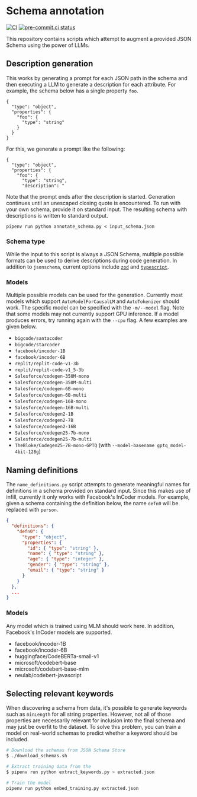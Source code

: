 # Schema annotation
[![CI](https://github.com/michaelmior/annotate-schema/actions/workflows/ci.yml/badge.svg)](https://github.com/michaelmior/annotate-schema/actions/workflows/ci.yml)
[![pre-commit.ci status](https://results.pre-commit.ci/badge/github/michaelmior/annotate-schema/main.svg)](https://results.pre-commit.ci/latest/github/michaelmior/annotate-schema/main)

This repository contains scripts which attempt to augment a provided JSON Schema using the power of LLMs.

## Description generation

This works by generating a prompt for each JSON path in the schema and then executing a LLM to generate a description for each attribute.
For example, the schema below has a single property `foo`.

    {
      "type": "object",
      "properties": {
        "foo": {
          "type": "string"
        }
      }
    }

For this, we generate a prompt like the following:

    {
      "type": "object",
      "properties": {
        "foo": {
          "type": "string",
          "description": "

Note that the prompt ends after the description is started.
Generation continues until an unescaped closing quote is encountered.
To run with your own schema, provide it on standard input.
The resulting schema with descriptions is written to standard output.

    pipenv run python annotate_schema.py < input_schema.json

### Schema type

While the input to this script is always a JSON Schema, multiple possible formats can be used to derive descriptions during code generation.
In addition to `jsonschema`, current options include [`zod`](https://zod.dev/) and [`typescript`](https://www.typescriptlang.org/docs/handbook/2/objects.html).

### Models

Multiple possible models can be used for the generation.
Currently most models which support `AutoModelForCausalLM` and `AutoTokenizer` should work.
The specific model can be specified with the `-m/--model` flag.
Note that some models may not currently support GPU inference.
If a model produces errors, try running again with the `--cpu` flag.
A few examples are given below.

- `bigcode/santacoder`
- `bigcode/starcoder`
- `facebook/incoder-1B`
- `facebook/incoder-6B`
- `replit/replit-code-v1-3b`
- `replit/replit-code-v1_5-3b`
- `Salesforce/codegen-350M-mono`
- `Salesforce/codegen-350M-multi`
- `Salesforce/codegen-6B-mono`
- `Salesforce/codegen-6B-multi`
- `Salesforce/codegen-16B-mono`
- `Salesforce/codegen-16B-multi`
- `Salesforce/codegen2-1B`
- `Salesforce/codegen2-7B`
- `Salesforce/codegen2-16B`
- `Salesforce/codegen25-7b-mono`
- `Salesforce/codegen25-7b-multi`
- `TheBloke/Codegen25-7B-mono-GPTQ` (with `--model-basename gptq_model-4bit-128g`)

## Naming definitions

The `name_definitions.py` script attempts to generate meaningful names for definitions in a schema provided on standard input.
Since this makes use of infill, currently it only works with Facebook's InCoder models.
For example, given a schema containing the definition below, the name `defn0` will be replaced with `person`.

```json
{
  "definitions": {
    "defn0": {
      "type": "object",
      "properties": {
        "id": { "type": "string" },
        "name": { "type": "string" },
        "age": { "type": "integer" },
        "gender": { "type": "string" },
        "email": { "type": "string" }
      }
    }
  },
  ...
}
```

### Models

Any model which is trained using MLM should work here.
In addition, Facebook's InCoder models are supported.

- facebook/incoder-1B
- facebook/incoder-6B
- huggingface/CodeBERTa-small-v1
- microsoft/codebert-base
- microsoft/codebert-base-mlm
- neulab/codebert-javascript

## Selecting relevant keywords

When discovering a schema from data, it's possible to generate keywords such as `minLength` for all string properties.
However, not all of those properties are necessarily relevant for inclusion into the final schema and may just be overfit to the dataset.
To solve this problem, you can train a model on real-world schemas to predict whether a keyword should be included.

```bash
# Download the schemas from JSON Schema Store
$ ./download_schemas.sh

# Extract training data from the
$ pipenv run python extract_keywords.py > extracted.json

# Train the model
pipenv run python embed_training.py extracted.json
```

